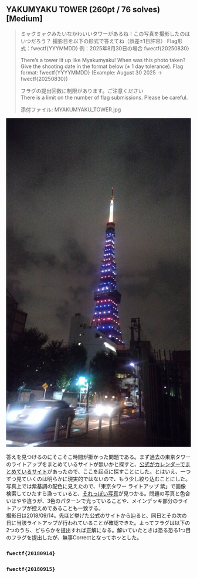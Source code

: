 ## YAKUMYAKU TOWER (260pt / 76 solves) [Medium]
> ミャクミャクみたいなかわいいタワーがあるね！この写真を撮影したのはいつだろう？ 撮影日を以下の形式で答えてね（誤差±1日許容） Flag形式：fwectf{YYYMMDD} 例：2025年8月30日の場合 fwectf{20250830}
> 
> There’s a tower lit up like Myakumyaku! When was this photo taken? Give the shooting date in the format below (± 1 day tolerance). Flag format: fwectf{YYYYMMDD} (Example: August 30 2025 → fwectf{20250830})
> 
> フラグの提出回数に制限があります。ご注意ください  
There is a limit on the number of flag submissions. Please be careful.
> 
> 添付ファイル: MYAKUMYAKU_TOWER.jpg

![](images/image01.jpg)

答えを見つけるのにそこそこ時間が掛かった問題である。まず過去の東京タワーのライトアップをまとめているサイトが無いかと探すと、[公式がカレンダーでまとめているサイト](https://www.tokyotower.co.jp/lightup/)があったので、ここを起点に探すことにした。とはいえ、一つずつ見ていくのは明らかに現実的ではないので、もう少し絞り込むことにした。  
写真上では紫基調の配色に見えたので、「東京タワー ライトアップ 紫」で画像検索してひたすら漁っていると、[それっぽい写真](https://acafe.msc.sony.jp/photo/detail/item/000027563022Hs)が見つかる。問題の写真と色合いはやや違うが、3色のパターンで光っていることや、メインデッキ部分のライトアップが控えめであることも一致する。  
撮影日は2018/09/14。先ほど挙げた公式のサイトから辿ると、同日とその次の日に当該ライトアップが行われていることが確認できた。よってフラグは以下の2つのうち、どちらかを提出すれば正解になる。解いていたときは恐る恐る1つ目のフラグを提出したが、無事Correctとなってホッとした。

### `fwectf{20180914}`
### `fwectf{20180915}`